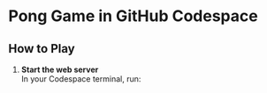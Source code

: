 # Pong Game in GitHub Codespace

## How to Play

1. **Start the web server**  
   In your Codespace terminal, run: